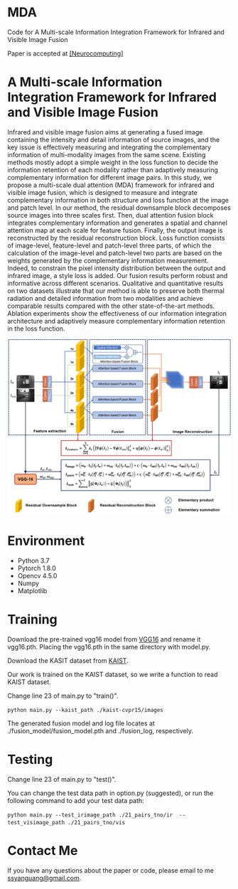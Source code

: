 # MDA
 Code for A Multi-scale Information Integration Framework for Infrared and Visible Image Fusion
 
 Paper is accepted at [[Neurocomputing]](https://www.sciencedirect.com/science/article/pii/S0925231224008877)

# A Multi-scale Information Integration Framework for Infrared and Visible Image Fusion
Infrared and visible image fusion aims at generating a fused image containing the intensity and detail information of source images, and the key issue is effectively measuring and integrating the complementary information of multi-modality images from the same scene. Existing methods mostly adopt a simple weight in the loss function to decide the information retention of each modality rather than adaptively measuring complementary information for different image pairs. In this study, we propose a multi-scale dual attention (MDA) framework for infrared and visible image fusion, which is designed to measure and integrate complementary information in both structure and loss function at the image and patch level. In our method, the residual downsample block decomposes source images into three scales first. Then, dual attention fusion block integrates complementary information and generates a spatial and channel attention map at each scale for feature fusion. Finally, the output image is reconstructed by the residual reconstruction block. Loss function consists of image-level, feature-level and patch-level three parts, of which the calculation of the image-level and patch-level two parts are based on the weights generated by the complementary information measurement. Indeed, to constrain the pixel intensity distribution between the output and infrared image, a style loss is added. Our fusion results perform robust and informative across different scenarios. Qualitative and quantitative results on two datasets illustrate that our method is able to preserve both thermal radiation and detailed information from two modalities and achieve comparable results compared with the other state-of-the-art methods. Ablation experiments show the effectiveness of our information integration architecture and adaptively measure complementary information retention in the loss function.

![Architecture](architect.png)

# Environment
* Python 3.7
* Pytorch 1.8.0
* Opencv 4.5.0
* Numpy
* Matplotlib

# Training
Download the pre-trained vgg16 model from [VGG16](https://download.pytorch.org/models/vgg16-397923af.pth) and rename it vgg16.pth.  Placing the vgg16.pth in the same directory with model.py.

Download the KASIT dataset from [KAIST](https://github.com/SoonminHwang/rgbt-ped-detection).

Our work is trained on the KAIST dataset, so we write a function to read KAIST dataset.

Change line 23 of main.py to "train()".

`python main.py --kaist_path ./kaist-cvpr15/images`

The generated fusion model and log file locates at ./fusion_model/fusion_model.pth and ./fusion_log, respectively.

# Testing
Change line 23 of main.py to "test()".

You can change the test data path in option.py (suggested), or run the following command to add your test data path:

`python main.py --test_irimage_path ./21_pairs_tno/ir  --test_visimage_path ./21_pairs_tno/vis`

# Contact Me
If you have any questions about the paper or code, please email to me ssyanguang@gmail.com.
